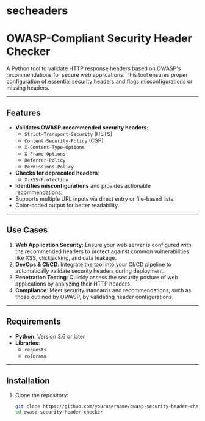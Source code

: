 # secheaders
# OWASP-Compliant Security Header Checker

A Python tool to validate HTTP response headers based on OWASP's recommendations for secure web applications. This tool ensures proper configuration of essential security headers and flags misconfigurations or missing headers.

---

## Features

- **Validates OWASP-recommended security headers**:
  - `Strict-Transport-Security` (HSTS)
  - `Content-Security-Policy` (CSP)
  - `X-Content-Type-Options`
  - `X-Frame-Options`
  - `Referrer-Policy`
  - `Permissions-Policy`
- **Checks for deprecated headers**:
  - `X-XSS-Protection`
- **Identifies misconfigurations** and provides actionable recommendations.
- Supports multiple URL inputs via direct entry or file-based lists.
- Color-coded output for better readability.

---

## Use Cases

1. **Web Application Security**: Ensure your web server is configured with the recommended headers to protect against common vulnerabilities like XSS, clickjacking, and data leakage.
2. **DevOps & CI/CD**: Integrate the tool into your CI/CD pipeline to automatically validate security headers during deployment.
3. **Penetration Testing**: Quickly assess the security posture of web applications by analyzing their HTTP headers.
4. **Compliance**: Meet security standards and recommendations, such as those outlined by OWASP, by validating header configurations.

---

## Requirements

- **Python**: Version 3.6 or later
- **Libraries**:
  - `requests`
  - `colorama`

---

## Installation

1. Clone the repository:
   ```bash
   git clone https://github.com/yourusername/owasp-security-header-checker.git
   cd owasp-security-header-checker
